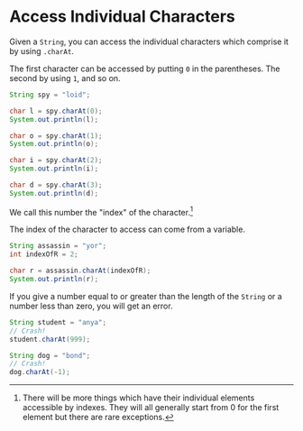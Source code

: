 # Access Individual Characters

Given a `String`, you can access the individual characters which
comprise it by using `.charAt`.

The first character can be accessed by putting `0` in the parentheses.
The second by using `1`, and so on.

```java
String spy = "loid";

char l = spy.charAt(0);
System.out.println(l);

char o = spy.charAt(1);
System.out.println(o);

char i = spy.charAt(2);
System.out.println(i);

char d = spy.charAt(3);
System.out.println(d);
```

We call this number the "index" of the character.[^otherds]

The index of the character to access can come from a variable.

```java
String assassin = "yor";
int indexOfR = 2;

char r = assassin.charAt(indexOfR);
System.out.println(r);
```

If you give a number equal to or greater than the length of the `String` or a number less than zero,
you will get an error.

```java
String student = "anya";
// Crash!
student.charAt(999);
```

```java
String dog = "bond";
// Crash!
dog.charAt(-1);
```

[^otherds]: There will be more things which have their individual elements accessible by indexes. They will all generally start from 0 for the first element but there are rare exceptions.
